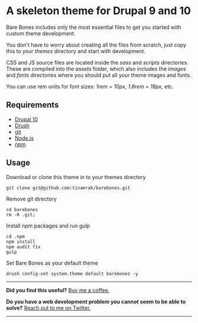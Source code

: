 # A skeleton theme for Drupal 9 and 10

Bare Bones includes only the most essential files to get you started with custom theme development.

You don't have to worry about creating all the files from scratch, just copy this to your *themes* directory and start with development.

CSS and JS source files are located inside the *sass* and *scripts* directories. These are compiled into the *assets* folder, which also includes the *images* and *fonts* directories where you should put all your theme images and fonts.

You can use rem units for font sizes: *1rem = 10px*, *1.8rem = 18px*, etc.

## Requirements

- [Drupal 10](https://www.drupal.org/)
- [Drush](https://www.drush.org/)
- [git](https://git-scm.com/)
- [Node.js](https://nodejs.org/)
- [npm](https://www.npmjs.com/)

## Usage

Download or clone this theme in to your themes directory
```
git clone git@github.com:tinamrak/barebones.git
```

Remove git directory
```
cd barebones
rm -R .git;
```

Install npm packages and run gulp
```
cd .npm
npm install
npm audit fix
gulp
```

Set Bare Bones as your default theme
```
drush config-set system.theme default barebones -y
```

------------

**Did you find this useful?** [Buy me a coffee.](https://www.buymeacoffee.com/tinamrak "Buy Tina Mrak a coffee.")

**Do you have a web development problem you cannot seem to be able to solve?** [Reach out to me on Twitter.](https://twitter.com/TinaMrak "Follow me on Twitter")

------------
